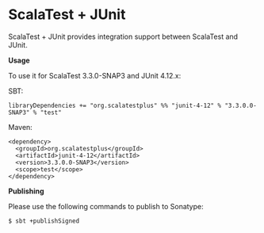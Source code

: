 # ScalaTest + JUnit
ScalaTest + JUnit provides integration support between ScalaTest and JUnit.

**Usage**

To use it for ScalaTest 3.3.0-SNAP3 and JUnit 4.12.x: 

SBT: 

```
libraryDependencies += "org.scalatestplus" %% "junit-4-12" % "3.3.0.0-SNAP3" % "test"
```

Maven: 

```
<dependency>
  <groupId>org.scalatestplus</groupId>
  <artifactId>junit-4-12</artifactId>
  <version>3.3.0.0-SNAP3</version>
  <scope>test</scope>
</dependency>
```

**Publishing**

Please use the following commands to publish to Sonatype: 

```
$ sbt +publishSigned
```